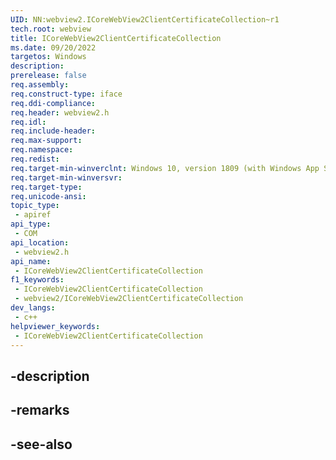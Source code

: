 ```yaml
---
UID: NN:webview2.ICoreWebView2ClientCertificateCollection~r1
tech.root: webview
title: ICoreWebView2ClientCertificateCollection
ms.date: 09/20/2022
targetos: Windows
description: 
prerelease: false
req.assembly: 
req.construct-type: iface
req.ddi-compliance: 
req.header: webview2.h
req.idl: 
req.include-header: 
req.max-support: 
req.namespace: 
req.redist: 
req.target-min-winverclnt: Windows 10, version 1809 (with Windows App SDK 1.1 or later)
req.target-min-winversvr: 
req.target-type: 
req.unicode-ansi: 
topic_type:
 - apiref
api_type:
 - COM
api_location:
 - webview2.h
api_name:
 - ICoreWebView2ClientCertificateCollection
f1_keywords:
 - ICoreWebView2ClientCertificateCollection
 - webview2/ICoreWebView2ClientCertificateCollection
dev_langs:
 - c++
helpviewer_keywords:
 - ICoreWebView2ClientCertificateCollection
---
```


## -description

## -remarks

## -see-also

